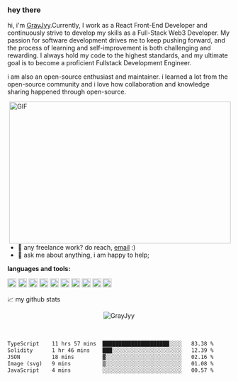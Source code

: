 ### hey there 

hi, i'm [GrayJyy](https://github.com/GrayJyy).Currently, I work as a React Front-End Developer and continuously strive to develop my skills as a Full-Stack Web3 Developer. My passion for software development drives me to keep pushing forward, and the process of learning and self-improvement is both challenging and rewarding. I always hold my code to the highest standards, and my ultimate goal is to become a proficient Fullstack Development Engineer.

i am also an open-source enthusiast and maintainer. i learned a lot from the open-source community and i love how collaboration and knowledge sharing happened through open-source.


  <img align="right" alt="GIF" src="https://github.com/GrayJyy/GrayJyy/blob/master/code.gif?raw=true" width="500" height="320" />

- 💼 any freelance work? do reach, [email](mailto:Gray_Jy@yeah.net) :)
- 💬 ask me about anything, i am happy to help;

**languages and tools:**  

<code><img height="20" src="https://cdn2.iconfinder.com/data/icons/designer-skills/128/code-programming-javascript-software-develop-command-language-512.png" alt="JavaScript"></code>
<code><img height="20" src="https://upload.wikimedia.org/wikipedia/commons/thumb/4/4c/Typescript_logo_2020.svg/1200px-Typescript_logo_2020.svg.png" alt="TypeScript"></code>
<code><img height="20" src="https://cdn0.iconfinder.com/data/icons/logos-brands-in-colors/128/react_color-512.png" alt="React"></code>
<code><img height="20" src="https://www.npmjs.com/npm-avatar/eyJhbGciOiJIUzI1NiIsInR5cCI6IkpXVCJ9.eyJhdmF0YXJVUkwiOiJodHRwczovL3MuZ3JhdmF0YXIuY29tL2F2YXRhci9lZDI1OTU4NzA0MWM1YWI3OWYyNGNiMWUzNDFmMGEzNz9zaXplPTQ5NiZkZWZhdWx0PXJldHJvIn0.hLdG6hXQE4Dfil6090lrDEuGdsHbfQUijpy5RvzXjSg" alt="nestjs"></code>
<code><img height="20" src="https://cdn3.iconfinder.com/data/icons/social-media-2169/24/social_media_social_media_logo_docker-512.png" alt="docker"></code>
<code><img height="20" src="https://cdn1.iconfinder.com/data/icons/programing-development-8/24/nginx_logo-128.png" alt="nginx"></code>
<code><img height="20" src="https://cdn1.iconfinder.com/data/icons/programing-development-8/24/mysql_logo-1024.png" alt="mysql"></code>
<code><img height="20" src="https://cdn2.iconfinder.com/data/icons/web-development-pins/137/mongo_pin-512.png" alt="mongodb"></code>
<code><img height="20" src="https://cdn0.iconfinder.com/data/icons/blockchain-classic/256/Ethereum-512.png" alt="Solidity"></code>
<code><img height="20" src="https://cdn4.iconfinder.com/data/icons/logos-and-brands/512/141_Git_logo_logos-512.png" alt="git"></code>




📈 my github stats

<p align="center"> <img src="https://github-readme-stats.vercel.app/api?username=GrayJyy&show_icons=true&theme=gotham" alt="GrayJyy" />
<br />
<br />
<br />
<!--START_SECTION:waka-->

```txt
TypeScript    11 hrs 57 mins  █████████████████████░░░░   83.38 %
Solidity      1 hr 46 mins    ███░░░░░░░░░░░░░░░░░░░░░░   12.39 %
JSON          18 mins         ▓░░░░░░░░░░░░░░░░░░░░░░░░   02.16 %
Image (svg)   9 mins          ▒░░░░░░░░░░░░░░░░░░░░░░░░   01.08 %
JavaScript    4 mins          ░░░░░░░░░░░░░░░░░░░░░░░░░   00.57 %
```

<!--END_SECTION:waka-->



